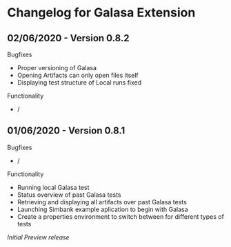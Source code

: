 # Changelog for Galasa Extension

## 02/06/2020 - Version 0.8.2

Bugfixes
- Proper versioning of Galasa
- Opening Artifacts can only open files itself
- Displaying test structure of Local runs fixed

Functionality
- /

## 01/06/2020 - Version 0.8.1

Bugfixes 
- /

Functionality
- Running local Galasa test
- Status overview of past Galasa tests
- Retrieving and displaying all artifacts over past Galasa tests
- Launching Simbank example aplication to begin with Galasa
- Create a properties environment to switch between for different types of tests

*Initial Preview release*
